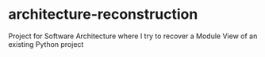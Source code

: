 # architecture-reconstruction
Project for Software Architecture where I try to recover a Module View of an existing Python project
